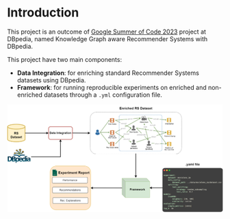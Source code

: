 # Introduction

This project is an outcome of [Google Summer of Code 2023](https://summerofcode.withgoogle.com/programs/2023/projects/3NTZTLYb)
project at DBpedia, named Knowledge Graph aware Recommender Systems with DBpedia.

This project have two main components:

- **Data Integration**: for enriching standard Recommender Systems datasets using DBpedia.
- **Framework**: for running reproducible experiments on enriched and non-enriched datasets through a `.yml`  configuration file.


![project pipeline](../imgs/pipeline.png)
